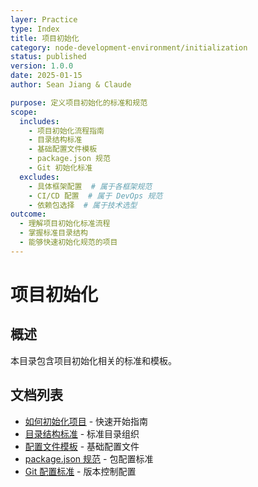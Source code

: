 ```yaml
---
layer: Practice
type: Index
title: 项目初始化
category: node-development-environment/initialization
status: published
version: 1.0.0
date: 2025-01-15
author: Sean Jiang & Claude

purpose: 定义项目初始化的标准和规范
scope:
  includes:
    - 项目初始化流程指南
    - 目录结构标准
    - 基础配置文件模板
    - package.json 规范
    - Git 初始化标准
  excludes:
    - 具体框架配置  # 属于各框架规范
    - CI/CD 配置  # 属于 DevOps 规范
    - 依赖包选择  # 属于技术选型
outcome:
  - 理解项目初始化标准流程
  - 掌握标准目录结构
  - 能够快速初始化规范的项目
---
```


# 项目初始化

## 概述

本目录包含项目初始化相关的标准和模板。

## 文档列表

- [如何初始化项目](./how-to-initialize-project.md) - 快速开始指南
- [目录结构标准](./directory-structure-standard.md) - 标准目录组织
- [配置文件模板](./config-templates.md) - 基础配置文件
- [package.json 规范](./package-json-standard.md) - 包配置标准
- [Git 配置标准](./git-setup-standard.md) - 版本控制配置